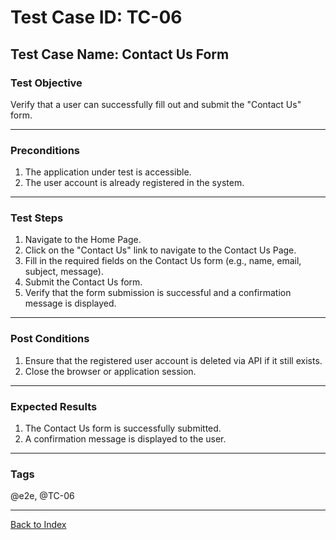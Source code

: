 # Test Case ID: TC-06

## Test Case Name: Contact Us Form

### Test Objective

Verify that a user can successfully fill out and submit the "Contact Us" form.

---

### Preconditions

1. The application under test is accessible.
2. The user account is already registered in the system.

---

### Test Steps

1. Navigate to the Home Page.
2. Click on the "Contact Us" link to navigate to the Contact Us Page.
3. Fill in the required fields on the Contact Us form (e.g., name, email, subject, message).
4. Submit the Contact Us form.
5. Verify that the form submission is successful and a confirmation message is displayed.

---

### Post Conditions

1. Ensure that the registered user account is deleted via API if it still exists.
2. Close the browser or application session.

---

### Expected Results

1. The Contact Us form is successfully submitted.
2. A confirmation message is displayed to the user.

---

### Tags

@e2e, @TC-06

---

[Back to Index](test-case-index.md)
